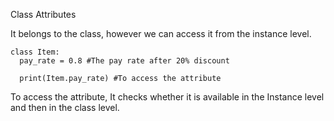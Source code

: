 Class Attributes 

It belongs to the class, however we can access it from the instance level.

```
class Item:
  pay_rate = 0.8 #The pay rate after 20% discount
  
  print(Item.pay_rate) #To access the attribute
  ```
  
  To access the attribute, It checks whether it is available in the Instance level and then in the class level.
